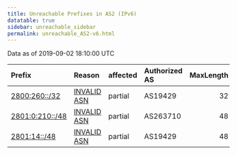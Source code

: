```yaml
---
title: Unreachable Prefixes in AS2 (IPv6)
datatable: true
sidebar: unreachable_sidebar
permalink: unreachable_AS2-v6.html
---
```


Data as of 2019-09-02 18:10:00 UTC


<div class="datatable-begin"></div>

| Prefix                                                   | Reason                                                                                             | affected   | Authorized AS   |   MaxLength | Anchor                                         |   unreachable /48s |
|:---------------------------------------------------------|:---------------------------------------------------------------------------------------------------|:-----------|:----------------|------------:|:-----------------------------------------------|-------------------:|
| [2800:260::/32](https://stat.ripe.net/2800:260::/32)     | [INVALID ASN](https://rpki-validator.ripe.net/announcement-preview?asn=AS2&prefix=2800:260::/32)   | partial    | AS19429         |          32 | [LACNIC](unreachable_LACNIC_RPKI_Root-v6.html) |              65536 |
| [2801:0:210::/48](https://stat.ripe.net/2801:0:210::/48) | [INVALID ASN](https://rpki-validator.ripe.net/announcement-preview?asn=AS2&prefix=2801:0:210::/48) | partial    | AS263710        |          48 | [LACNIC](unreachable_LACNIC_RPKI_Root-v6.html) |                  1 |
| [2801:14::/48](https://stat.ripe.net/2801:14::/48)       | [INVALID ASN](https://rpki-validator.ripe.net/announcement-preview?asn=AS2&prefix=2801:14::/48)    | partial    | AS19429         |          48 | [LACNIC](unreachable_LACNIC_RPKI_Root-v6.html) |                  1 |

<div class="datatable-end"></div>